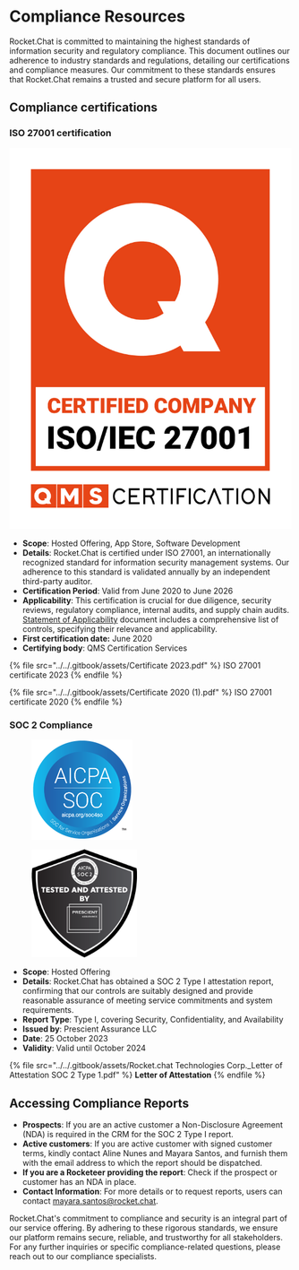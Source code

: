 # Compliance Resources

Rocket.Chat is committed to maintaining the highest standards of information security and regulatory compliance. This document outlines our adherence to industry standards and regulations, detailing our certifications and compliance measures. Our commitment to these standards ensures that Rocket.Chat remains a trusted and secure platform for all users.

## Compliance certifications

### ISO 27001 certification

![](<../../.gitbook/assets/ISO-IEC 27001 - V1.jpg>)

* **Scope**: Hosted Offering, App Store, Software Development
* **Details**: Rocket.Chat is certified under ISO 27001, an internationally recognized standard for information security management systems. Our adherence to this standard is validated annually by an independent third-party auditor.
* **Certification Period**: Valid from June 2020 to June 2026
* **Applicability**: This certification is crucial for due diligence, security reviews, regulatory compliance, internal audits, and supply chain audits. [Statement of Applicability](https://drive.google.com/file/d/1SVkm0JGGwa5MAZQHe1WwiUgswabdqMNW/view) document includes a comprehensive list of controls, specifying their relevance and applicability.
* **First certification date:** June 2020
* **Certifying body**: QMS Certification Services

{% file src="../../.gitbook/assets/Certificate 2023.pdf" %}
ISO 27001 certificate 2023
{% endfile %}

{% file src="../../.gitbook/assets/Certificate 2020 (1).pdf" %}
ISO 27001 certificate 2020
{% endfile %}



### SOC 2 **Compliance**

<figure><img src="../../.gitbook/assets/21972-312_SOC_NonCPA.png" alt="" width="180"><figcaption></figcaption></figure>

<figure><img src="../../.gitbook/assets/SOC 2.png" alt="" width="188"><figcaption></figcaption></figure>

* **Scope**: Hosted Offering
* **Details**: Rocket.Chat has obtained a SOC 2 Type I attestation report, confirming that our controls are suitably designed and provide reasonable assurance of meeting service commitments and system requirements.
* **Report Type**: Type I, covering Security, Confidentiality, and Availability
* **Issued by**: Prescient Assurance LLC
* **Date**: 25 October 2023&#x20;
* **Validity**: Valid until October 2024

{% file src="../../.gitbook/assets/Rocket.chat Technologies Corp._Letter of Attestation SOC 2 Type 1.pdf" %}
**Letter of Attestation**
{% endfile %}

## **Accessing Compliance Reports**

* **Prospects**: If you are an active customer a Non-Disclosure Agreement (NDA) is required in the CRM for the SOC 2 Type I report.
* **Active customers**: If you are active customer with signed customer terms, kindly contact Aline Nunes and Mayara Santos, and furnish them with the email address to which the report should be dispatched.
* **If you are a Rocketeer providing the report**: Check if the prospect or customer has an NDA in place.&#x20;
* **Contact Information**: For more details or to request reports, users can contact [mayara.santos@rocket.chat](mailto:mayara.santos@rocket.chat).

Rocket.Chat's commitment to compliance and security is an integral part of our service offering. By adhering to these rigorous standards, we ensure our platform remains secure, reliable, and trustworthy for all stakeholders. For any further inquiries or specific compliance-related questions, please reach out to our compliance specialists.
